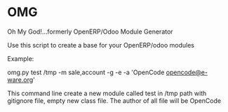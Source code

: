 OMG
===

Oh My God!...formerly OpenERP/Odoo Module Generator

Use this script to create a base for your OpenERP/odoo modules

Example:

  omg.py test /tmp -m sale,account -g -e -a 'OpenCode <opencode@e-ware.org>'
  
This command line create a new module called test in /tmp path with gitignore file, empty new class file. The author of all file will be OpenCode
